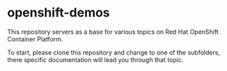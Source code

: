 # openshift-demos
This repository servers as a base for various topics on Red Hat OpenShift Container Platform.

To start, please clone this repository and change to one of the subfolders, there specific documentation will lead you through that topic.
